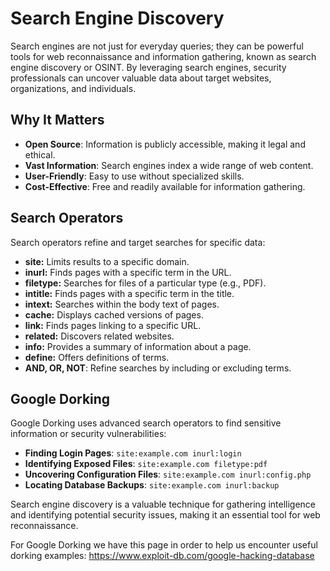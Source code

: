 # Search Engine Discovery

Search engines are not just for everyday queries; they can be powerful tools for web reconnaissance and information gathering, known as search engine discovery or OSINT. By leveraging search engines, security professionals can uncover valuable data about target websites, organizations, and individuals.

## Why It Matters

- **Open Source**: Information is publicly accessible, making it legal and ethical.
- **Vast Information**: Search engines index a wide range of web content.
- **User-Friendly**: Easy to use without specialized skills.
- **Cost-Effective**: Free and readily available for information gathering.

## Search Operators

Search operators refine and target searches for specific data:

- **site:** Limits results to a specific domain.
- **inurl:** Finds pages with a specific term in the URL.
- **filetype:** Searches for files of a particular type (e.g., PDF).
- **intitle:** Finds pages with a specific term in the title.
- **intext:** Searches within the body text of pages.
- **cache:** Displays cached versions of pages.
- **link:** Finds pages linking to a specific URL.
- **related:** Discovers related websites.
- **info:** Provides a summary of information about a page.
- **define:** Offers definitions of terms.
- **AND, OR, NOT**: Refine searches by including or excluding terms.

## Google Dorking

Google Dorking uses advanced search operators to find sensitive information or security vulnerabilities:

- **Finding Login Pages**: `site:example.com inurl:login`
- **Identifying Exposed Files**: `site:example.com filetype:pdf`
- **Uncovering Configuration Files**: `site:example.com inurl:config.php`
- **Locating Database Backups**: `site:example.com inurl:backup`

Search engine discovery is a valuable technique for gathering intelligence and identifying potential security issues, making it an essential tool for web reconnaissance.

For Google Dorking we have this page in order to help us encounter useful dorking examples:
https://www.exploit-db.com/google-hacking-database
